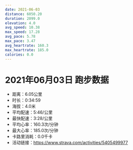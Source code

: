 ```yaml
---
date: 2021-06-03
distance: 6050.20
duration: 2099.0
elevation: 4.0
avg_speed: 10.38
max_speed: 17.28
avg_pace: 5.78
max_pace: 3.47
avg_heartrate: 160.3
max_heartrate: 185.0
calories: 0.0
---
```


# 2021年06月03日 跑步数据

- 距离：6.05公里
- 时长：0:34:59
- 海拔：4.0米
- 平均配速：5:46/公里
- 最快配速：3:28/公里
- 平均心率：160.3次/分钟
- 最大心率：185.0次/分钟
- 卡路里消耗：0.0千卡
- 活动链接：https://www.strava.com/activities/5405499977
